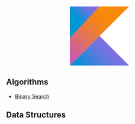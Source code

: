 <p align="center">
  <img width="160" height="160" src="/images/kotlin_logo.svg">
</p>

## Algorithms

- [Binary Search](/src/main/kotlin/algorithms/BinarySearch.kt)

## Data Structures
